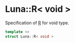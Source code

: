 # Luna::R< void >
Specification of [R](struct_luna_1_1_r.md) for void type. 

```c++
template <>
struct Luna::R< void >
```


